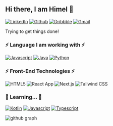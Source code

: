 <!-- Extra Try -->

## Hi there, I am Himel 👋

[![LinkedIn](https://img.shields.io/badge/linkedin-black?style=flat-square&logo=linkedin)](https://www.linkedin.com/in/aamhimel/)
[![Github](https://img.shields.io/badge/github-black?style=flat-square&logo=github)](https://github.com/aam-himel)
[![Dribbble](https://img.shields.io/badge/dribble-black?style=flat-square&logo=dribbble)](https://dribbble.com/aamHimel)
[![Gmail](https://img.shields.io/badge/gmail-black?style=flat-square&logo=gmail)](mailto:dev.aamhimel@gmail.com)

Trying to get things done!

### ⚡ Language I am working with ⚡

[![Javascript](https://img.shields.io/badge/javascript-black?style=for-the-badge&logo=javascript)](https://www.scala-lang.org/)
[![Java](https://img.shields.io/badge/java-black?style=for-the-badge&logo=java)](https://www.java.com/)
[![Python](https://img.shields.io/badge/python-black?style=for-the-badge&logo=python)](https://www.python.org/)

### ⚡ Front-End Technologies ⚡

![HTML5](https://img.shields.io/static/v1?style=for-the-badge&message=HTML5&color=E34F26&logo=HTML5&logoColor=FFFFFF&label=)
![React App](https://img.shields.io/static/v1?style=for-the-badge&message=React&color=0000cf&logo=Create+React+App&logoColor=09D3AC&label=)
![Next.js](https://img.shields.io/static/v1?style=for-the-badge&message=Next.js&color=000000&logo=Next.js&logoColor=FFFFFF&label=)
![Tailwind CSS](https://img.shields.io/static/v1?style=for-the-badge&message=Tailwind+CSS&color=171c2d&logo=Tailwind+CSS&logoColor=FFFFFF&label=)

### 🔸 Learning... 🔸

[![Kotlin](https://img.shields.io/badge/kotlin-black?style=flat-square&logo=kotlin)](https://kotlinlang.org/)
[![Javascript](https://img.shields.io/badge/javascript-black?style=flat-square&logo=javascript)](https://developer.mozilla.org/en-US/docs/Web/JavaScript/)
[![Typescript](https://img.shields.io/badge/typescript-black?style=flat-square&logo=typescript)](https://www.typescriptlang.org/)

<!-- ### ⚙️ Daily drivers

[![Manjaro](https://img.shields.io/badge/manjaro-black?style=flat-square&logo=manjaro)](https://manjaro.org/)
[![InteliJ IDEA](https://img.shields.io/badge/intellij_idea-black?style=flat-square&logo=intellij-idea)](https://www.jetbrains.com/idea/)
[![Git](https://img.shields.io/badge/git-black?style=flat-square&logo=git)](https://git-scm.com/)
[![Github](https://img.shields.io/badge/github-black?style=flat-square&logo=github)](https://github.com/)
[![Slack](https://img.shields.io/badge/slack-black?style=flat-square&logo=slack)](https://slack.com/)
[![Todoist](https://img.shields.io/badge/todoist-black?style=flat-square&logo=todoist)](https://todoist.com/) -->

![github graph](https://activity-graph.herokuapp.com/graph?username=aam-himel&theme=react-dark)
